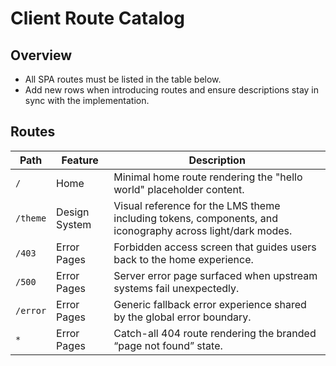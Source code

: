# Client Route Catalog

## Overview
- All SPA routes must be listed in the table below.
- Add new rows when introducing routes and ensure descriptions stay in sync with the implementation.

## Routes
| Path | Feature | Description |
| --- | --- | --- |
| `/` | Home | Minimal home route rendering the "hello world" placeholder content. |
| `/theme` | Design System | Visual reference for the LMS theme including tokens, components, and iconography across light/dark modes. |
| `/403` | Error Pages | Forbidden access screen that guides users back to the home experience. |
| `/500` | Error Pages | Server error page surfaced when upstream systems fail unexpectedly. |
| `/error` | Error Pages | Generic fallback error experience shared by the global error boundary. |
| `*` | Error Pages | Catch-all 404 route rendering the branded “page not found” state. |
